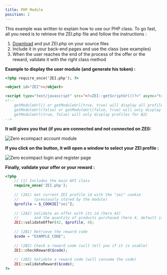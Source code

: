```yaml
---
title: PHP Module
position: 2
---
```


This example was written to explain how to use our PHP class.
To go fast, all you need is to retrieve the ZEI.php file and follow the instructions :

1. [Download](https://raw.githubusercontent.com/zeroecoimpact/API/master/PHP/ZEI.php) and put ZEI.php on your source
    files
2. Include it in your back-end pages and use the class (see examples)
3. When the user reaches the end of the process of the offer or the reward, validate it with the right class method

**Example to display the user module (and generate his token) :**

```html
<?php require_once('ZEI.php'); ?>

<object id="ZEI"></object>

<script type="text/javascript" src="<?=ZEI::getScriptUrl()?>" async="true"></script>
<!--
    getModuleUrl() or getModuleUrl(true, true) will display all profiles (for B2C and B2B)
    getModuleUrl(false) or getModuleUrl(false, true) will only display profiles for B2B
    getModuleUrl(true, false) will only display profiles for B2C
-->
```

**It will gives you that (if you are connected and not connected on ZEI):**

![](/images/module.jpg "Zero ecoimpact account module")

**If you click on the button, it will open a window to select your ZEI profile :**

![](/images/window.jpg "Zero ecoimpact login and register page")

**Finally, validate your offer or your reward :**

```php
<?php
    // (1) Includes the main API class
    require_once('ZEI.php');
    
    // (2A1) Get current ZEI profile id with the "zei" cookie
    //       (previously stored by the module)
    $profile = $_COOKIE["zei"];
    
    // (2A2) Validate an offer with its id (here 42)
    //       and the quantity of products purchased (here 4, default is 1)
    ZEI::validateOffer(42, $profile, 4);
    
    // (2B1) Retrieve the reward code
    $code = "EXAMPLE_CODE";
    
    // (2B2) Check a reward code (will tell you if it is usable)
    ZEI::checkReward($code);
    
    // (2B3) Validate a reward code (will consume the code)
    ZEI::validateReward($code);
?>
```
